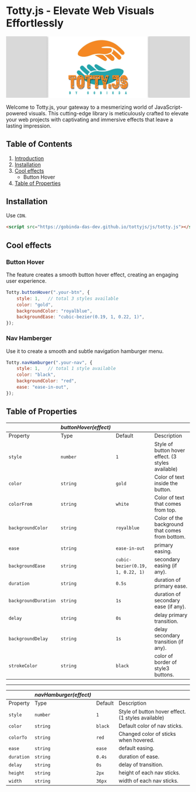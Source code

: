 # Totty.js - Elevate Web Visuals Effortlessly

![Totty.js Logo](https://raw.githubusercontent.com/gobinda-das-dev/tottyjs-media/main/images/totty%20js%20banner.jpg)

Welcome to Totty.js, your gateway to a mesmerizing world of JavaScript-powered visuals. This cutting-edge library is meticulously crafted to elevate your web projects with captivating and immersive effects that leave a lasting impression.

## Table of Contents

1. [Introduction](#introduction)
2. [Installation](#installation)
3. [Cool effects](#cool-effects)
   - Button Hover
4. [Table of Properties](#table-of-properties)


## Installation
Use `CDN`.
```html
<script src="https://gobinda-das-dev.github.io/tottyjs/js/totty.js"></script>
```


## Cool effects
### Button Hover

The feature creates a smooth button hover effect, creating an engaging user experience.

```javascript
Totty.buttonHover(".your-btn", {
    style: 1,   // total 3 styles available
    color: "gold",
    backgroundColor: "royalblue",
    backgroundEase: "cubic-bezier(0.19, 1, 0.22, 1)",
});
```
### Nav Hamberger

Use it to create a smooth and subtle navigation hamburger menu.

```javascript
Totty.navHamburger(".your-nav", {
    style: 1,   // total 1 style available
    color: "black",
    backgroundColor: "red",
    ease: "ease-in-out",
});
```








## Table of Properties
|                      | *buttonHover(effect)*|                                   |                                                   |
| -------------------- | -------------------- | --------------------------------- | ------------------------------------------------- |
| Property             | Type                 | Default                           | Description                                       |
| `style`              | `number`             | `1`                               | Style of button hover effect. (3 styles available)|
| `color`              | `string`             | `gold`                            | Color of text inside the button.                  |
| `colorFrom`          | `string`             | `white`                           | Color of text that comes from top.                |
| `backgroundColor`    | `string`             | `royalblue`                       | Color of the background that comes from bottom.   |
| `ease`               | `string`             | `ease-in-out`                     | primary easing.                                   |
| `backgroundEase`     | `string`             | `cubic-bezier(0.19, 1, 0.22, 1)`  | secondary easing (if any).                        |
| `duration`           | `string`             | `0.5s`                            | duration of primary ease.                         |
| `backgroundDuration` | `string`             | `1s`                              | duration of secondary ease (if any).              |
| `delay`              | `string`             | `0s`                              | delay primary transition.                         |
| `backgroundDelay`    | `string`             | `1s`                              | delay secondary transition (if any).              |
| `strokeColor`        | `string`             | `black`                           | color of border of style3 buttons.                |
<hr />

|                      |*navHamburger(effect)*|                                   |                                                   |
| -------------------- | -------------------- | --------------------------------- | ------------------------------------------------- |
| Property             | Type                 | Default                           | Description                                       |
| `style`              | `number`             | `1`                               | Style of button hover effect. (1 styles available)|
| `color`              | `string`             | `black`                           | Default color of nav sticks.                      |
| `colorTo`            | `string`             | `red`                             | Changed color of sticks when hovered.             |
| `ease`               | `string`             | `ease`                            | default easing.                                   |
| `duration`           | `string`             | `0.4s`                            | duration of ease.                                 |
| `delay`              | `string`             | `0s`                              | delay of transition.                              |
| `height`             | `string`             | `2px`                             | height of each nav sticks.                        |
| `width`              | `string`             | `36px`                            | width of each nav sticks.                         |

